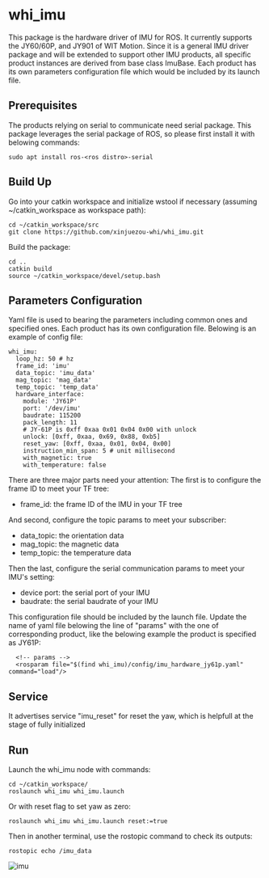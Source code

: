 # whi_imu
This package is the hardware driver of IMU for ROS. It currently supports the JY60/60P, and JY901 of WIT Motion. Since it is a general IMU driver package and will be extended to support other IMU products, all specific product instances are derived from base class ImuBase. Each product has its own parameters configuration file which would be included by its launch file.

## Prerequisites
The products relying on serial to communicate need serial package. This package leverages the serial package of ROS, so please first install it with belowing commands:
```
sudo apt install ros-<ros distro>-serial
```

## Build Up
Go into your catkin workspace and initialize wstool if necessary (assuming ~/catkin_workspace as workspace path):
```
cd ~/catkin_workspace/src
git clone https://github.com/xinjuezou-whi/whi_imu.git
```

Build the package:
```
cd ..
catkin build
source ~/catkin_workspace/devel/setup.bash
```

## Parameters Configuration
Yaml file is used to bearing the parameters including common ones and specified ones. Each product has its own configuration file. Belowing is an example of config file:
```
whi_imu:
  loop_hz: 50 # hz
  frame_id: 'imu'
  data_topic: 'imu_data'
  mag_topic: 'mag_data'
  temp_topic: 'temp_data'
  hardware_interface:
    module: 'JY61P'
    port: '/dev/imu'
    baudrate: 115200
    pack_length: 11
    # JY-61P is 0xff 0xaa 0x01 0x04 0x00 with unlock
    unlock: [0xff, 0xaa, 0x69, 0x88, 0xb5]
    reset_yaw: [0xff, 0xaa, 0x01, 0x04, 0x00]
    instruction_min_span: 5 # unit millisecond
    with_magnetic: true
    with_temperature: false
```

There are three major parts need your attention:
The first is to configure the frame ID to meet your TF tree:
- frame_id: the frame ID of the IMU in your TF tree 

And second, configure the topic params to meet your subscriber:
- data_topic: the orientation data
- mag_topic: the magnetic data
- temp_topic: the temperature data

Then the last, configure the serial communication params to meet your IMU's setting:
- device port: the serial port of your IMU
- baudrate: the serial baudrate of your IMU

This configuration file should be included by the launch file. Update the name of yaml file belowing the line of "params" with the one of corresponding product, like the belowing example the product is specified as JY61P: 
```
  <!-- params -->
  <rosparam file="$(find whi_imu)/config/imu_hardware_jy61p.yaml" command="load"/>
```

## Service
It advertises service "imu_reset" for reset the yaw, which is helpfull at the stage of fully initialized

## Run
Launch the whi_imu node with commands:
```
cd ~/catkin_workspace/
roslaunch whi_imu whi_imu.launch
```
Or with reset flag to set yaw as zero:
```
roslaunch whi_imu whi_imu.launch reset:=true
```

Then in another terminal, use the rostopic command to check its outputs:
```
rostopic echo /imu_data
```

![imu](https://user-images.githubusercontent.com/72239958/205224541-0f30e5e7-d1aa-4db5-af34-10e4fe3ce7f2.gif)
